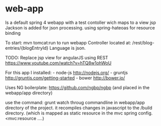 # web-app
Is a default spring 4 webapp with a test contoller wich maps to a view jsp
Jackson is added for json processing.
using spring-hateoas for resource binding

To start: mvn tomcat:run to run webapp
Controller located at: /rest/blog-entries/{blogEntryId}
Language is json. 

TODO:
Replace jsp view for angularJS using REST
https://www.youtube.com/watch?v=hTQ8w1ohWoU

For this app I installed:
	- node-js http://nodejs.org/
	- gruntjs http://gruntjs.com/getting-started
	- bower http://bower.io/
	
Uses NG boilerplate: https://github.com/ngbp/ngbp (and placed in the webapp/app directory)

use the command: grunt watch throug commandline in webapp/app directory of the project. it recompiles changes in javascript to the /build directory. (which is mapped as static resource in the mvc spring config. <mvc:resource ....)
